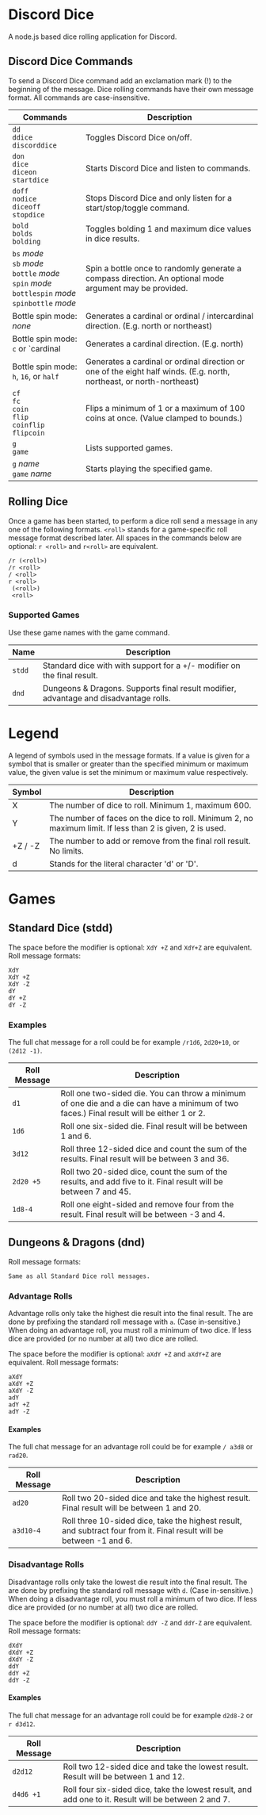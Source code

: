 # Discord Dice #
A node.js based dice rolling application for Discord.

## Discord Dice Commands ##
To send a Discord Dice command add an exclamation mark (!) to the beginning of the message.
Dice rolling commands have their own message format.
All commands are case-insensitive.

Commands | Description
---------|------------
`dd`<br />`ddice`<br />`discorddice` | Toggles Discord Dice on/off.
`don`<br />`dice`<br />`diceon`<br />`startdice` | Starts Discord Dice and listen to commands.
`doff`<br />`nodice`<br />`diceoff`<br />`stopdice` | Stops Discord Dice and only listen for a start/stop/toggle command.
`bold`<br/>`bolds`<br/>`bolding` | Toggles bolding 1 and maximum dice values in dice results.
`bs` *mode*<br />`sb` *mode*<br />`bottle` *mode*<br />`spin` *mode*<br />`bottlespin` *mode*<br />`spinbottle` *mode* | Spin a bottle once to randomly generate a compass direction. An optional mode argument may be provided.
Bottle spin mode: *none* | Generates a cardinal or ordinal / intercardinal direction. (E.g. north or northeast)
Bottle spin mode: `c` or `cardinal | Generates a cardinal direction. (E.g. north)
Bottle spin mode: `h`, `16`, or `half` | Generates a cardinal or ordinal direction or one of the eight half winds. (E.g. north, northeast, or north-northeast)
`cf`<br />`fc`<br />`coin`<br />`flip`<br />`coinflip`<br />`flipcoin` | Flips a minimum of 1 or a maximum of 100 coins at once. (Value clamped to bounds.)
`g`<br />`game` | Lists supported games.
`g` *name*<br />`game` *name*| Starts playing the specified game.

## Rolling Dice ##
Once a game has been started, to perform a dice roll send a message in any one of the following formats.
`<roll>` stands for a game-specific roll message format described later.
All spaces in the commands below are optional: `r <roll>` and `r<roll>` are equivalent.

    /r (<roll>)
    /r <roll>
    / <roll>
    r <roll>
     (<roll>)
     <roll>



### Supported Games ###
Use these game names with the game command.

Name | Description
-----|------------
`stdd` | Standard dice with with support for a +/- modifier on the final result.
`dnd`  | Dungeons & Dragons. Supports final result modifier, advantage and disadvantage rolls.

# Legend #
A legend of symbols used in the message formats.
If a value is given for a symbol that is smaller or greater than the specified minimum or maximum value, the given value is set the minimum or maximum value respectively.

Symbol | Description
-------|--------------
X       | The number of dice to roll. Minimum 1, maximum 600.
Y       | The number of faces on the dice to roll. Minimum 2, no maximum limit. If less than 2 is given, 2 is used.
+Z / -Z | The number to add or remove from the final roll result. No limits.
d       | Stands for the literal character 'd' or 'D'.

# Games #
## Standard Dice (stdd) ##
The space before the modifier is optional: `XdY +Z` and `XdY+Z` are equivalent.
Roll message formats:

    XdY
    XdY +Z
    XdY -Z
    dY
    dY +Z
    dY -Z

### Examples ###
The full chat message for a roll could be for example `/r1d6`, `2d20+10`, or `(2d12 -1)`.

Roll Message | Description
-------------|------------
`d1`         | Roll one two-sided die. You can throw a minimum of one die and a die can have a minimum of two faces.) Final result will be either 1 or 2.
`1d6`        | Roll one six-sided die. Final result will be between 1 and 6.
`3d12`       | Roll three 12-sided dice and count the sum of the results. Final result will be between 3 and 36.
`2d20 +5`    | Roll two 20-sided dice, count the sum of the results, and add five to it. Final result will be between 7 and 45.
`1d8-4`      | Roll one eight-sided and remove four from the result. Final result will be between -3 and 4.

## Dungeons & Dragons (dnd) ##
Roll message formats:

    Same as all Standard Dice roll messages.

### Advantage Rolls ###
Advantage rolls only take the highest die result into the final result.
The are done by prefixing the standard roll message with `a`. (Case in-sensitive.)
When doing an advantage roll, you must roll a minimum of two dice.
If less dice are provided (or no number at all) two dice are rolled.

The space before the modifier is optional: `aXdY +Z` and `aXdY+Z` are equivalent.
Roll message formats:

    aXdY
    aXdY +Z
    aXdY -Z
    adY
    adY +Z
    adY -Z

#### Examples ####
The full chat message for an advantage roll could be for example `/ a3d8` or `rad20`.

Roll Message | Description
-------------|------------
`ad20`       | Roll two 20-sided dice and take the highest result. Final result will be between 1 and 20.
`a3d10-4`    | Roll three 10-sided dice, take the highest result, and subtract four from it. Final result will be between -1 and 6.

### Disadvantage Rolls ###
Disadvantage rolls only take the lowest die result into the final result.
The are done by prefixing the standard roll message with `d`. (Case in-sensitive.)
When doing a disadvantage roll, you must roll a minimum of two dice.
If less dice are provided (or no number at all) two dice are rolled.

The space before the modifier is optional: `ddY -Z` and `ddY-Z` are equivalent.
Roll message formats:

    dXdY
    dXdY +Z
    dXdY -Z
    ddY
    ddY +Z
    ddY -Z

#### Examples ####
The full chat message for an advantage roll could be for example `d2d8-2` or `r d3d12`.

Roll Message | Description
-------------|------------
`d2d12`      | Roll two 12-sided dice and take the lowest result. Result will be between 1 and 12.
`d4d6 +1`    | Roll four six-sided dice, take the lowest result, and add one to it. Result will be between 2 and 7.
